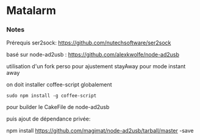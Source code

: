 # Matalarm


###  Notes

Prérequis ser2sock: https://github.com/nutechsoftware/ser2sock

basé sur node-ad2usb : https://github.com/alexkwolfe/node-ad2usb

utilisation d'un fork perso pour ajustement stayAway pour mode instant away

on doit installer coffee-script globalement     

```sudo npm install -g coffee-script```

pour builder le CakeFile de node-ad2usb

puis ajout de dépendance privée:

npm install https://github.com/magimat/node-ad2usb/tarball/master -save




